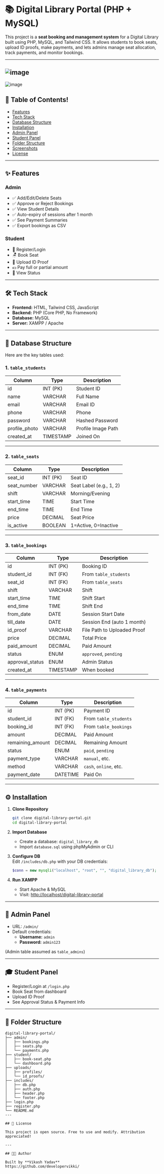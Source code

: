 # 📚 Digital Library Portal (PHP + MySQL)

This project is a **seat booking and management system** for a Digital Library built using PHP, MySQL, and Tailwind CSS. It allows students to book seats, upload ID proofs, make payments, and lets admins manage seat allocation, track payments, and monitor bookings.

---

![image](https://github.com/user-attachments/assets/c5c8d8df-7f99-4796-be2e-179be2ab032d)
------------------------------------------------------------------------------------------
![image](https://github.com/user-attachments/assets/1101efd4-9d1e-4ffe-a0e1-5d6ee45e3b54)



## 📁 Table of Contents!


- [Features](#features)
- [Tech Stack](#tech-stack)
- [Database Structure](#database-structure)
- [Installation](#installation)
- [Admin Panel](#admin-panel)
- [Student Panel](#student-panel)
- [Folder Structure](#folder-structure)
- [Screenshots](#screenshots)
- [License](#license)

---

## ✨ Features

### Admin
- ✅ Add/Edit/Delete Seats
- ✅ Approve or Reject Bookings
- ✅ View Student Details
- ✅ Auto-expiry of sessions after 1 month
- ✅ See Payment Summaries
- ✅ Export bookings as CSV

### Student
- 🧑 Register/Login
- 🪑 Book Seat
- 📎 Upload ID Proof
- 💵 Pay full or partial amount
- 📜 View Status

---

## 🛠 Tech Stack

- **Frontend:** HTML, Tailwind CSS, JavaScript
- **Backend:** PHP (Core PHP, No Framework)
- **Database:** MySQL
- **Server:** XAMPP / Apache

---

## 🧱 Database Structure

Here are the key tables used:

### 1. `table_students`
| Column         | Type         | Description               |
|----------------|--------------|---------------------------|
| id             | INT (PK)     | Student ID                |
| name           | VARCHAR      | Full Name                 |
| email          | VARCHAR      | Email ID                  |
| phone          | VARCHAR      | Phone                     |
| password       | VARCHAR      | Hashed Password           |
| profile_photo  | VARCHAR      | Profile Image Path        |
| created_at     | TIMESTAMP    | Joined On                 |

---

### 2. `table_seats`
| Column         | Type       | Description              |
|----------------|------------|--------------------------|
| seat_id        | INT (PK)   | Seat ID                  |
| seat_number    | VARCHAR    | Seat Label (e.g., 1, 2)  |
| shift          | VARCHAR    | Morning/Evening          |
| start_time     | TIME       | Start Time               |
| end_time       | TIME       | End Time                 |
| price          | DECIMAL    | Seat Price               |
| is_active      | BOOLEAN    | 1=Active, 0=Inactive     |

---

### 3. `table_bookings`
| Column         | Type       | Description                  |
|----------------|------------|------------------------------|
| id             | INT (PK)   | Booking ID                   |
| student_id     | INT (FK)   | From `table_students`        |
| seat_id        | INT (FK)   | From `table_seats`           |
| shift          | VARCHAR    | Shift                        |
| start_time     | TIME       | Shift Start                  |
| end_time       | TIME       | Shift End                    |
| from_date      | DATE       | Session Start Date           |
| till_date      | DATE       | Session End (auto 1 month)   |
| id_proof       | VARCHAR    | File Path to Uploaded Proof  |
| price          | DECIMAL    | Total Price                  |
| paid_amount    | DECIMAL    | Paid Amount                  |
| status         | ENUM       | `approved`, `pending`        |
| approval_status| ENUM       | Admin Status                 |
| created_at     | TIMESTAMP  | When booked                  |

---

### 4. `table_payments`
| Column         | Type       | Description                  |
|----------------|------------|------------------------------|
| id             | INT (PK)   | Payment ID                   |
| student_id     | INT (FK)   | From `table_students`        |
| booking_id     | INT (FK)   | From `table_bookings`        |
| amount         | DECIMAL    | Paid Amount                  |
| remaining_amount | DECIMAL  | Remaining Amount             |
| status         | ENUM       | `paid`, `pending`            |
| payment_type   | VARCHAR    | `manual`, etc.               |
| method         | VARCHAR    | `cash`, `online`, etc.       |
| payment_date   | DATETIME   | Paid On                      |

---

## ⚙️ Installation

1. **Clone Repository**  
   ```bash
   git clone digital-library-portal.git
   cd digital-library-portal
   ```

2. **Import Database**  
   - Create a database: `digital_library_db`
   - Import `database.sql` using phpMyAdmin or CLI

3. **Configure DB**  
   Edit `/includes/db.php` with your DB credentials:
   ```php
   $conn = new mysqli("localhost", "root", "", "digital_library_db");
   ```

4. **Run XAMPP**  
   - Start Apache & MySQL
   - Visit: [http://localhost/digital-library-portal](http://localhost/digital-library-portal)

---

## 🔐 Admin Panel

- URL: `/admin/`
- Default credentials:
  - **Username:** `admin`
  - **Password:** `admin123`

(Admin table assumed as `table_admins`)

---

## 🎓 Student Panel

- Register/Login at `/login.php`
- Book Seat from dashboard
- Upload ID Proof
- See Approval Status & Payment Info

---

## 📁 Folder Structure

```
digital-library-portal/
├── admin/
│   ├── bookings.php
│   ├── seats.php
│   └── payments.php
├── student/
│   ├── book-seat.php
│   └── dashboard.php
├── uploads/
│   ├── profiles/
│   └── id_proofs/
├── includes/
│   ├── db.php
│   ├── auth.php
│   ├── header.php
│   └── footer.php
├── login.php
├── register.php
└── README.md
---

## 📝 License

This project is open source. Free to use and modify. Attribution appreciated!

---

## 👨‍💻 Author

Built by **Vikash Yadav**
https://github.com/developervikki/

